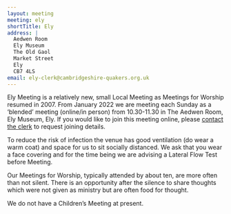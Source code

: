 ```yaml
---
layout: meeting
meeting: ely
shortTitle: Ely
address: |
  Aedwen Room
  Ely Museum
  The Old Gaol
  Market Street
  Ely
  CB7 4LS
email: ely-clerk@cambridgeshire-quakers.org.uk
---
```


Ely Meeting is a relatively new, small Local Meeting as Meetings for Worship resumed in 2007. From January 2022 we are meeting each Sunday as a ‘blended’ meeting (online/in person) from 10.30-11.30 in The Aedwen Room, Ely Museum, Ely. If you would like to join this meeting online, please [contact the clerk](mailto:ely-clerk@cambridgeshire-quakers.org.uk) to request joining details.

To reduce the risk of infection the venue has good ventilation (do wear a warm coat) and space for us to sit socially distanced. We ask that you wear a face covering and for the time being we are advising a Lateral Flow Test before Meeting.

Our Meetings for Worship, typically attended by about ten, are more often than not silent. There is an opportunity after the silence to share thoughts which were not given as ministry but are often food for thought.

We do not have a Children’s Meeting at present.
